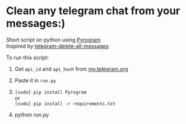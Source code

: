 # Clean any telegram chat from your messages:)

Short script on python using [Pyrogram](https://github.com/pyrogram/pyrogram)  
Inspired by [telegram-delete-all-messages](https://github.com/gurland/telegram-delete-all-messages)

To run this script:

1) Get ```api_id``` and ```api_hash``` from [my.telegram.org](my.telegram.org)
2) Paste it in ```run.py```

3) ```[sudo] pip install Pyrogram```  
   or  
   ```[sudo] pip install -r requirements.txt```
4) python run.py
